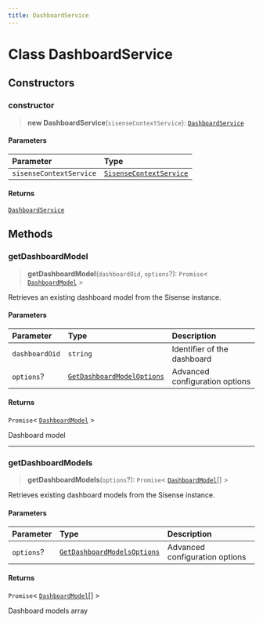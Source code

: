 ```yaml
---
title: DashboardService
---
```


# Class DashboardService

## Constructors

### constructor

> **new DashboardService**(`sisenseContextService`): [`DashboardService`](class.DashboardService.md)

#### Parameters

| Parameter | Type |
| :------ | :------ |
| `sisenseContextService` | [`SisenseContextService`](class.SisenseContextService.md) |

#### Returns

[`DashboardService`](class.DashboardService.md)

## Methods

### getDashboardModel

> **getDashboardModel**(`dashboardOid`, `options`?): `Promise`\< [`DashboardModel`](../../sdk-ui/type-aliases/type-alias.DashboardModel.md) \>

Retrieves an existing dashboard model from the Sisense instance.

#### Parameters

| Parameter | Type | Description |
| :------ | :------ | :------ |
| `dashboardOid` | `string` | Identifier of the dashboard |
| `options`? | [`GetDashboardModelOptions`](../../sdk-ui/interfaces/interface.GetDashboardModelOptions.md) | Advanced configuration options |

#### Returns

`Promise`\< [`DashboardModel`](../../sdk-ui/type-aliases/type-alias.DashboardModel.md) \>

Dashboard model

***

### getDashboardModels

> **getDashboardModels**(`options`?): `Promise`\< [`DashboardModel`](../../sdk-ui/type-aliases/type-alias.DashboardModel.md)[] \>

Retrieves existing dashboard models from the Sisense instance.

#### Parameters

| Parameter | Type | Description |
| :------ | :------ | :------ |
| `options`? | [`GetDashboardModelsOptions`](../../sdk-ui/interfaces/interface.GetDashboardModelsOptions.md) | Advanced configuration options |

#### Returns

`Promise`\< [`DashboardModel`](../../sdk-ui/type-aliases/type-alias.DashboardModel.md)[] \>

Dashboard models array

